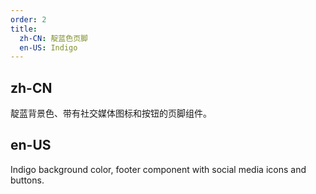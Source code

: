 ```yaml
---
order: 2
title:
  zh-CN: 靛蓝色页脚
  en-US: Indigo
---
```


## zh-CN

靛蓝背景色、带有社交媒体图标和按钮的页脚组件。

## en-US

Indigo background color, footer component with social media icons and buttons.
